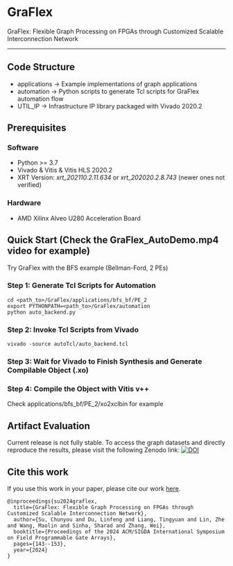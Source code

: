# GraFlex
<!---
[![DOI](https://zenodo.org/badge/DOI/10.5281/zenodo.10416731.svg)](https://doi.org/10.5281/zenodo.10416731)
--->

GraFlex: Flexible Graph Processing on FPGAs through Customized Scalable Interconnection Network

---

## Code Structure
- applications -> Example implementations of graph applications
- automation -> Python scripts to generate Tcl scripts for GraFlex automation flow
- UTIL_IP -> Infrastructure IP library packaged with Vivado 2020.2

## Prerequisites
### Software
- Python >= 3.7
- Vivado & Vitis & Vitis HLS 2020.2
- XRT Version: *xrt_202110.2.11.634* or *xrt_202020.2.8.743* (newer ones not verified)
### Hardware
- AMD Xilinx Alveo U280 Acceleration Board

## Quick Start (Check the GraFlex_AutoDemo.mp4 video for example)
Try GraFlex with the BFS example (Bellman-Ford, 2 PEs)
### Step 1: Generate Tcl Scripts for Automation
`cd <path_to>/GraFlex/applications/bfs_bf/PE_2`\
`export PYTHONPATH=<path_to>/GraFlex/automation`\
`python auto_backend.py`

### Step 2: Invoke Tcl Scripts from Vivado
`vivado -source autoTcl/auto_backend.tcl`

### Step 3: Wait for Vivado to Finish Synthesis and Generate Compilable Object (.xo)
### Step 4: Compile the Object with Vitis v++
Check applications/bfs_bf/PE_2/xo2xclbin for example

## Artifact Evaluation
Current release is not fully stable. To access the graph datasets and directly reproduce the results, please visit the following Zenodo link:
[![DOI](https://zenodo.org/badge/DOI/10.5281/zenodo.10450444.svg)](https://doi.org/10.5281/zenodo.10450444)
<!---
> [GraFlex_FPGA24_AE](https://hkustconnect-my.sharepoint.com/:f:/g/personal/csuae_connect_ust_hk/EupDPx5WCC9Auo7X8-OhTXsBLQWv4-FL87pnrYbjh2VXhA?e=Qffsfd)
--->

## Cite this work
If you use this work in your paper, please cite our work [here](https://dl.acm.org/doi/10.1145/3626202.3637573).
```
@inproceedings{su2024graflex,
  title={GraFlex: Flexible Graph Processing on FPGAs through Customized Scalable Interconnection Network},
  author={Su, Chunyou and Du, Linfeng and Liang, Tingyuan and Lin, Zhe and Wang, Maolin and Sinha, Sharad and Zhang, Wei},
  booktitle={Proceedings of the 2024 ACM/SIGDA International Symposium on Field Programmable Gate Arrays},
  pages={143--153},
  year={2024}
}
```
